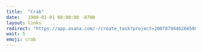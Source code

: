 ```yaml
---
title:  "Crab"
date:   1900-01-01 08:00:00 -0700
layout: links
redirect: "https://app.asana.com/-/create_task?project=200787944626650&name=crab&description=Added%20from%20shortlink"
wait: 5
emoji: crab
---
```



